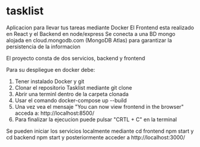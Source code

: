 # tasklist
Aplicacion para llevar tus tareas mediante Docker
El Frontend esta realizado en React y el Backend en node/express
Se conecta a una BD mongo alojada en cloud.mongodb.com (MongoDB Atlas)
para garantizar la persistencia de la informacion

El proyecto consta de dos servicios, backend y frontend

Para su despliegue en docker debe:
  1) Tener instalado Docker y git
  2) Clonar el repositorio Tasklist mediante git clone
  3) Abrir una terminl dentro de la carpeta clonada
  5) Usar el comando docker-compose up --build
  6) Una vez  vea el mensaje "You can now view frontend in the browser"
    acceda a: http://localhost:8500/
  7) Para finalizar la ejecucion puede pulsar "CRTL + C" en la terminal

Se pueden iniciar los servicios localmente mediante
    cd frontend
    npm start
y
    cd backend
    npm start
y posteriormente acceder a http://localhost:3000/